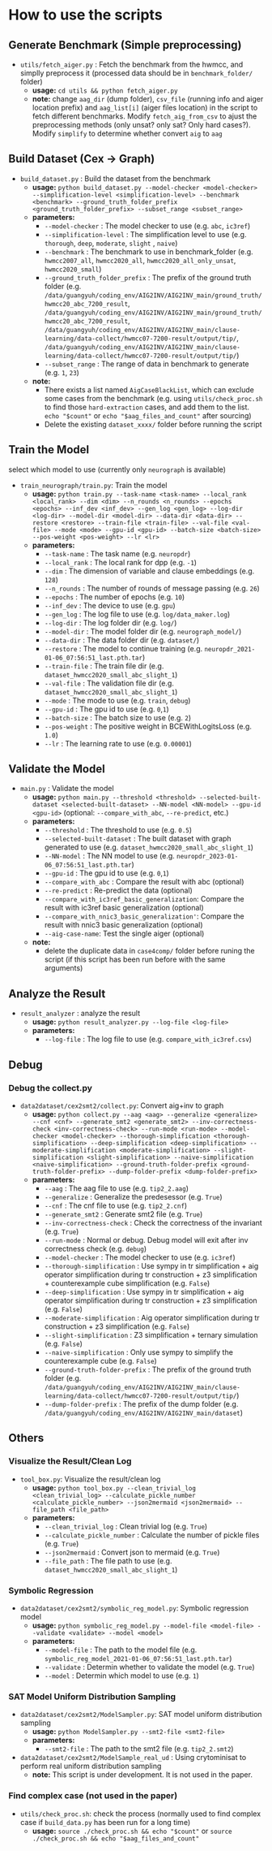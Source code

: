 # How to use the scripts

## Generate Benchmark (Simple preprocessing)

* `utils/fetch_aiger.py` : Fetch the benchmark from the hwmcc, and simplly preprocess it (processed data should be in `benchmark_folder/` folder)
    * **usage:** `cd utils && python fetch_aiger.py`
    * **note:** change `aag_dir` (dump folder), `csv_file` (running info and aiger location prefix) and `aag_list[i]` (aiger files location) in the script to fetch different benchmarks. Modify `fetch_aig_from_csv` to ajust the preprocessing methods (only unsat? only sat? Only hard cases?). Modify `simplify` to determine whether convert `aig` to `aag`

## Build Dataset (Cex -> Graph)

* `build_dataset.py` : Build the dataset from the benchmark
    * **usage:** `python build_dataset.py --model-checker <model-checker> --simplification-level <simplification-level> --benchmark <benchmark> --ground_truth_folder_prefix <ground_truth_folder_prefix> --subset_range <subset_range>`
    * **parameters:**
        * `--model-checker` : The model checker to use (e.g. `abc`, `ic3ref`)
        * `--simplification-level` : The simplification level to use (e.g. `thorough`, `deep`, `moderate`, `slight` , `naive`)
        * `--benchmark` : The benchmark to use in benchmark_folder (e.g. `hwmcc2007_all`, `hwmcc2020_all`, `hwmcc2020_all_only_unsat`, `hwmcc2020_small`)
        * `--ground_truth_folder_prefix` : The prefix of the ground truth folder (e.g. `/data/guangyuh/coding_env/AIG2INV/AIG2INV_main/ground_truth/hwmcc20_abc_7200_result`, `/data/guangyuh/coding_env/AIG2INV/AIG2INV_main/ground_truth/hwmcc20_abc_7200_result`, `/data/guangyuh/coding_env/AIG2INV/AIG2INV_main/clause-learning/data-collect/hwmcc07-7200-result/output/tip/`, `/data/guangyuh/coding_env/AIG2INV/AIG2INV_main/clause-learning/data-collect/hwmcc07-7200-result/output/tip/`)
        * `--subset_range` : The range of data in benchmark to generate (e.g. `1`, `23`)
    * **note:**
        * There exists a list named `AigCaseBlackList`, which can exclude some cases from the benchmark (e.g. using `utils/check_proc.sh` to find those `hard-extraction` cases, and add them to the list. `echo "$count"` or `echo "$aag_files_and_count"` after sourcing)
        * Delete the existing `dataset_xxxx/` folder before running the script

## Train the Model

select which model to use (currently only `neurograph` is available)

* `train_neurograph/train.py`: Train the model
    * **usage:** `python train.py --task-name <task-name> --local_rank <local_rank> --dim <dim> --n_rounds <n_rounds> --epochs <epochs> --inf_dev <inf_dev> --gen_log <gen_log> --log-dir <log-dir> --model-dir <model-dir> --data-dir <data-dir> --restore <restore> --train-file <train-file> --val-file <val-file> --mode <mode> --gpu-id <gpu-id> --batch-size <batch-size> --pos-weight <pos-weight> --lr <lr>`
    * **parameters:**
        * `--task-name` : The task name (e.g. `neuropdr`)
        * `--local_rank` : The local rank for dpp (e.g. `-1`)
        * `--dim` : The dimension of variable and clause embeddings (e.g. `128`)
        * `--n_rounds` : The number of rounds of message passing (e.g. `26`)
        * `--epochs` : The number of epochs (e.g. `10`)
        * `--inf_dev` : The device to use (e.g. `gpu`)
        * `--gen_log` : The log file to use (e.g. `log/data_maker.log`)
        * `--log-dir` : The log folder dir (e.g. `log/`)
        * `--model-dir` : The model folder dir (e.g. `neurograph_model/`)
        * `--data-dir` : The data folder dir (e.g. `dataset/`)
        * `--restore` : The model to continue training (e.g. `neuropdr_2021-01-06_07:56:51_last.pth.tar`)
        * `--train-file` : The train file dir (e.g. `dataset_hwmcc2020_small_abc_slight_1`)
        * `--val-file` : The validation file dir (e.g. `dataset_hwmcc2020_small_abc_slight_1`)
        * `--mode` : The mode to use (e.g. `train`, `debug`)
        * `--gpu-id` : The gpu id to use (e.g. `0`,`1`)
        * `--batch-size` : The batch size to use (e.g. `2`)
        * `--pos-weight` : The positive weight in BCEWithLogitsLoss (e.g. `1.0`)
        * `--lr` : The learning rate to use (e.g. `0.00001`)

## Validate the Model

* `main.py` : Validate the model
    * **usage:** `python main.py --threshold <threshold> --selected-built-dataset <selected-built-dataset> --NN-model <NN-model> --gpu-id <gpu-id>` (optional: `--compare_with_abc`, `--re-predict`, etc.)
    * **parameters:** 
        * `--threshold` : The threshold to use (e.g. `0.5`)
        * `--selected-built-dataset` : The built dataset with graph generated to use (e.g. `dataset_hwmcc2020_small_abc_slight_1`)
        * `--NN-model` : The NN model to use (e.g. `neuropdr_2023-01-06_07:56:51_last.pth.tar`)
        * `--gpu-id` : The gpu id to use (e.g. `0`,`1`)
        * `--compare_with_abc` : Compare the result with abc (optional)
        * `--re-predict` : Re-predict the data (optional)
        * `--compare_with_ic3ref_basic_generalization`: Compare the result with ic3ref basic generalization (optional)
        * `--compare_with_nnic3_basic_generalization'`: Compare the result with nnic3 basic generalization (optional)
        * `--aig-case-name`: Test the single aiger (optional)
    * **note:**
        * delete the duplicate data in `case4comp/` folder before runing the script (if this script has been run before with the same arguments)


## Analyze the Result
* `result_analyzer` : analyze the result
    * **usage:** `python result_analyzer.py --log-file <log-file>`
    * **parameters:**
        * `--log-file` : The log file to use (e.g. `compare_with_ic3ref.csv`)

## Debug

### Debug the collect.py
* `data2dataset/cex2smt2/collect.py`: Convert aig+inv to graph
    * **usage:** `python collect.py --aag <aag> --generalize <generalize> --cnf <cnf> --generate_smt2 <generate_smt2> --inv-correctness-check <inv-correctness-check> --run-mode <run-mode> --model-checker <model-checker> --thorough-simplification <thorough-simplification> --deep-simplification <deep-simplification> --moderate-simplification <moderate-simplification> --slight-simplification <slight-simplification> --naive-simplification <naive-simplification> --ground-truth-folder-prefix <ground-truth-folder-prefix> --dump-folder-prefix <dump-folder-prefix>`
    * **parameters:**
        * `--aag` : The aag file to use (e.g. `tip2_2.aag`)
        * `--generalize` : Generalize the predesessor (e.g. `True`)
        * `--cnf` : The cnf file to use (e.g. `tip2_2.cnf`)
        * `--generate_smt2` : Generate smt2 file (e.g. `True`)
        * `--inv-correctness-check` : Check the correctness of the invariant (e.g. `True`)
        * `--run-mode` : Normal or debug. Debug model will exit after inv correctness check (e.g. `debug`)
        * `--model-checker` : The model checker to use (e.g. `ic3ref`)
        * `--thorough-simplification` : Use sympy in tr simplification + aig operator simplification during tr construction + z3 simplification + counterexample cube simplification (e.g. `False`)
        * `--deep-simplification` : Use sympy in tr simplification + aig operator simplification during tr construction + z3 simplification (e.g. `False`)
        * `--moderate-simplification` : Aig operator simplification during tr construction + z3 simplification (e.g. `False`)
        * `--slight-simplification` : Z3 simplification + ternary simulation (e.g. `False`)
        * `--naive-simplification` : Only use sympy to simplify the counterexample cube (e.g. `False`)
        * `--ground-truth-folder-prefix` : The prefix of the ground truth folder (e.g. `/data/guangyuh/coding_env/AIG2INV/AIG2INV_main/clause-learning/data-collect/hwmcc07-7200-result/output/tip/`)
        * `--dump-folder-prefix` : The prefix of the dump folder (e.g. `/data/guangyuh/coding_env/AIG2INV/AIG2INV_main/dataset`)

## Others

### Visualize the Result/Clean Log
* `tool_box.py`: Visualize the result/clean log
    * **usage:** `python tool_box.py --clean_trivial_log <clean_trivial_log> --calculate_pickle_number <calculate_pickle_number> --json2mermaid <json2mermaid> --file_path <file_path>`
    * **parameters:**
        * `--clean_trivial_log` : Clean trivial log (e.g. `True`)
        * `--calculate_pickle_number` : Calculate the number of pickle files (e.g. `True`)
        * `--json2mermaid` : Convert json to mermaid (e.g. `True`)
        * `--file_path` : The file path to use (e.g. `dataset_hwmcc2020_small_abc_slight_1`)

### Symbolic Regression
* `data2dataset/cex2smt2/symbolic_reg_model.py`: Symbolic regression model
    * **usage:** `python symbolic_reg_model.py --model-file <model-file> --validate <validate> --model <model>`
    * **parameters:**
        * `--model-file` : The path to the model file (e.g. `symbolic_reg_model_2021-01-06_07:56:51_last.pth.tar`)
        * `--validate` : Determin whether to validate the model (e.g. `True`)
        * `--model` : Determin which model to use (e.g. `1`)
### SAT Model Uniform Distribution Sampling
* `data2dataset/cex2smt2/ModelSampler.py`: SAT model uniform distribution sampling
    * **usage:** `python ModelSampler.py --smt2-file <smt2-file>`
    * **parameters:**
        * `--smt2-file` : The path to the smt2 file (e.g. `tip2_2.smt2`)
* `data2dataset/cex2smt2/ModelSample_real_ud` : Using crytominisat to perform real uniform distribution sampling
    * **note:** This script is under development. It is not used in the paper.

### Find complex case (not used in the paper)
* `utils/check_proc.sh`: check the process (normally used to find complex case if `build_data.py` has been run for a long time)
    * **usage:** `source ./check_proc.sh && echo "$count"` or `source ./check_proc.sh && echo "$aag_files_and_count"`
